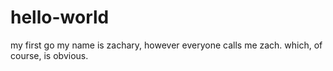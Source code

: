 # hello-world
my first go
my name is zachary, however everyone calls me zach. which, of course, is obvious.
